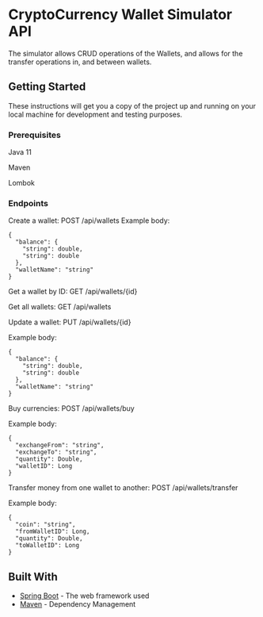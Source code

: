 # CryptoCurrency Wallet Simulator API

The simulator allows CRUD operations of the Wallets, and allows for the transfer operations in, and between wallets.

## Getting Started

These instructions will get you a copy of the project up and running on your local machine for development and testing purposes.

### Prerequisites

Java 11

Maven

Lombok


### Endpoints

Create a wallet: POST /api/wallets
Example body:

```
{
  "balance": {
    "string": double,
    "string": double
  },
  "walletName": "string"
}
```

Get a wallet by ID: GET /api/wallets/{id}

Get all wallets: GET /api/wallets

Update a wallet: PUT /api/wallets/{id}

Example body:
```
{
  "balance": {
    "string": double,
    "string": double
  },
  "walletName": "string"
}

```
Buy currencies: POST /api/wallets/buy

Example body:
```
{
  "exchangeFrom": "string",
  "exchangeTo": "string",
  "quantity": Double,
  "walletID": Long
}

```

Transfer money from one wallet to another: POST /api/wallets/transfer

Example body:
```
{
  "coin": "string",
  "fromWalletID": Long,
  "quantity": Double,
  "toWalletID": Long
}

```

## Built With

* [Spring Boot](https://spring.io/projects/spring-boot) - The web framework used
* [Maven](https://maven.apache.org/) - Dependency Management